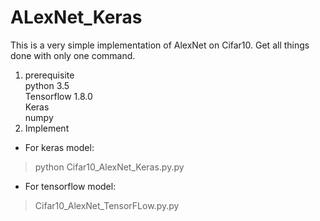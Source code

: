 # ALexNet_Keras
This is a very simple implementation of AlexNet on Cifar10. Get all things done with only one command.
1.  prerequisite  
  python 3.5  
  Tensorflow 1.8.0  
  Keras  
  numpy  
2. Implement  
  - For keras model: 
  > python Cifar10_AlexNet_Keras.py.py 
  - For tensorflow model: 
  > Cifar10_AlexNet_TensorFLow.py.py
